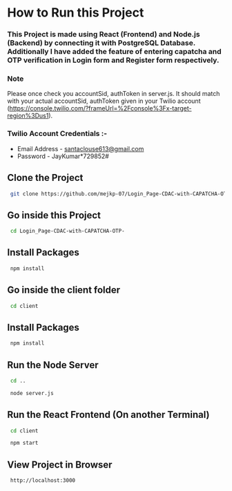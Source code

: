 
# How to Run this Project






### This Project is made using React (Frontend) and Node.js (Backend) by connecting it with PostgreSQL Database. Additionally I have added the feature of entering capatcha and OTP verification in Login form and Register form respectively. 

### Note

Please once check you accountSid, authToken in server.js. It should match with your actual accountSid, authToken given in your Twilio account (https://console.twilio.com/?frameUrl=%2Fconsole%3Fx-target-region%3Dus1). 

### Twilio Account Credentials :-
- Email Address - santaclouse613@gmail.com
- Password - JayKumar*729852#

## Clone the Project
```bash
 git clone https://github.com/mejkp-07/Login_Page-CDAC-with-CAPATCHA-OTP-.git
```
## Go inside this Project

```bash
 cd Login_Page-CDAC-with-CAPATCHA-OTP-
 ```
 ## Install Packages

```bash
 npm install
 ```
 ## Go inside the client folder

```bash
 cd client
 ```
 ## Install Packages

```bash
 npm install
 ```

 ## Run the Node Server
```bash
 cd ..
 ```
```bash
 node server.js
 ```
 ## Run the React Frontend (On another Terminal)
```bash
 cd client
 ```
```bash
 npm start
 ```
 ## View Project in Browser
```bash
 http://localhost:3000
 ```


